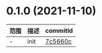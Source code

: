 # 0.1.0 (2021-11-10)

范围|描述|commitId
--|--|--
 - | init | [7c5660c](https://github.com/xiaozhu188/letsgo/commit/7c5660c)


